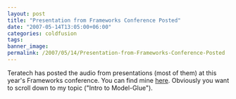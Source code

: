 ```yaml
---
layout: post
title: "Presentation from Frameworks Conference Posted"
date: "2007-05-14T13:05:00+06:00"
categories: coldfusion 
tags: 
banner_image: 
permalink: /2007/05/14/Presentation-from-Frameworks-Conference-Posted
---
```


Teratech has posted the audio from presentations (most of them) at this year's Frameworks conference. You can find mine <a href="http://www.frameworksconference.com/pages/topics.cfm#track-beginner">here</a>. Obviously you want to scroll down to my topic ("Intro to Model-Glue").